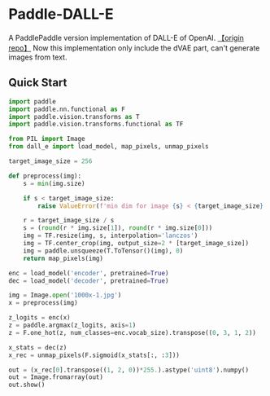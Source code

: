 # Paddle-DALL-E
A PaddlePaddle version implementation of DALL-E of OpenAI. [【origin repo】](https://github.com/openai/DALL-E)
Now this implementation only include the dVAE part, can't generate images from text.

## Quick Start
```python
import paddle
import paddle.nn.functional as F
import paddle.vision.transforms as T
import paddle.vision.transforms.functional as TF

from PIL import Image
from dall_e import load_model, map_pixels, unmap_pixels

target_image_size = 256

def preprocess(img):
    s = min(img.size)

    if s < target_image_size:
        raise ValueError(f'min dim for image {s} < {target_image_size}')

    r = target_image_size / s
    s = (round(r * img.size[1]), round(r * img.size[0]))
    img = TF.resize(img, s, interpolation='lanczos')
    img = TF.center_crop(img, output_size=2 * [target_image_size])
    img = paddle.unsqueeze(T.ToTensor()(img), 0)
    return map_pixels(img)

enc = load_model('encoder', pretrained=True)
dec = load_model('decoder', pretrained=True)

img = Image.open('1000x-1.jpg')
x = preprocess(img)

z_logits = enc(x)
z = paddle.argmax(z_logits, axis=1)
z = F.one_hot(z, num_classes=enc.vocab_size).transpose((0, 3, 1, 2))

x_stats = dec(z)
x_rec = unmap_pixels(F.sigmoid(x_stats[:, :3]))

out = (x_rec[0].transpose((1, 2, 0))*255.).astype('uint8').numpy()
out = Image.fromarray(out)
out.show()
```